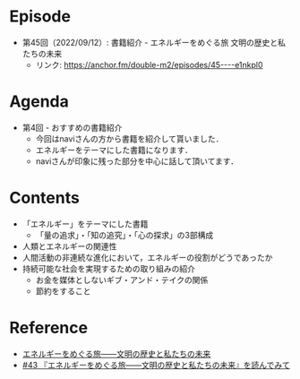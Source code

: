 # Episode

- 第45回（2022/09/12）: 書籍紹介 - エネルギーをめぐる旅 文明の歴史と私たちの未来
  - リンク: https://anchor.fm/double-m2/episodes/45----e1nkpl0

# Agenda

- 第4回 - おすすめの書籍紹介
  - 今回はnaviさんの方から書籍を紹介して貰いました．
  - エネルギーをテーマにした書籍になります．
  - naviさんが印象に残った部分を中心に話して頂いてます．

# Contents

- 「エネルギー」をテーマにした書籍
  - 「量の追求」・「知の追究」・「心の探求」の3部構成
- 人類とエネルギーの関連性
- 人間活動の非連続な進化において，エネルギーの役割がどうであったか
- 持続可能な社会を実現するための取り組みの紹介
  - お金を媒体としないギブ・アンド・テイクの関係
  - 節約をすること

# Reference

- [エネルギーをめぐる旅――文明の歴史と私たちの未来](https://www.amazon.co.jp/dp/B09CG7ND8S)
- [#43 『エネルギーをめぐる旅――文明の歴史と私たちの未来』を読んでみて](https://note.com/nvillage24/n/nce6260f6a01a)
